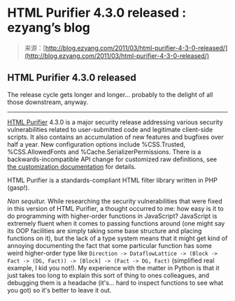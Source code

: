 <!--yml
category: 未分类
date: 2024-07-01 18:17:55
-->

# HTML Purifier 4.3.0 released : ezyang’s blog

> 来源：[http://blog.ezyang.com/2011/03/html-purifier-4-3-0-released/](http://blog.ezyang.com/2011/03/html-purifier-4-3-0-released/)

## HTML Purifier 4.3.0 released

The release cycle gets longer and longer... probably to the delight of all those downstream, anyway.

* * *

[HTML Purifier](http://htmlpurifier.org) 4.3.0 is a major security release addressing various security vulnerabilities related to user-submitted code and legitimate client-side scripts. It also contains an accumulation of new features and bugfixes over half a year. New configuration options include %CSS.Trusted, %CSS.AllowedFonts and %Cache.SerializerPermissions. There is a backwards-incompatible API change for customized raw definitions, see [the customization documentation](http://htmlpurifier.org/docs/enduser-customize.html#optimized) for details.

HTML Purifier is a standards-compliant HTML filter library written in PHP (gasp!).

*Non sequitur.* While researching the security vulnerabilities that were fixed in this version of HTML Purifier, a thought occurred to me: how easy is it to do programming with higher-order functions in JavaScript? JavaScript is extremely fluent when it comes to passing functions around (one might say its OOP facilities are simply taking some base structure and placing functions on it), but the lack of a type system means that it might get kind of annoying documenting the fact that some particular function has some weird higher-order type like `Direction -> DataflowLattice -> (Block -> Fact -> (DG, Fact)) -> [Block] -> (Fact -> DG, Fact)` (simplified real example, I kid you not!). My experience with the matter in Python is that it just takes too long to explain this sort of thing to ones colleagues, and debugging them is a headache (it's... hard to inspect functions to see what you got) so it's better to leave it out.